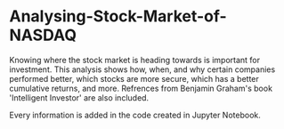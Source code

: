 # Analysing-Stock-Market-of-NASDAQ
Knowing where the stock market is heading towards is important for investment. This analysis shows how, when, and why certain companies performed better, which stocks are more secure, which has a better cumulative returns, and more. Refrences from Benjamin Graham's book 'Intelligent Investor' are also included.

Every information is added in the code created in Jupyter Notebook.
